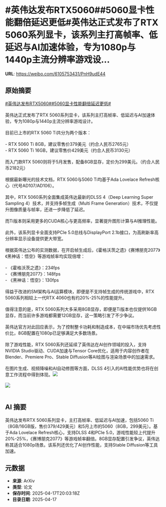 # #英伟达发布RTX5060##5060显卡性能翻倍延迟更低#英伟达正式发布了RTX 5060系列显卡，该系列主打高帧率、低延迟与AI加速体验，专为1080p与1440p主流分辨率游戏设...

**URL**: https://weibo.com/6105753431/PnH9udE44

## 原始摘要

<a href="https://m.weibo.cn/search?containerid=231522type%3D1%26t%3D10%26q%3D%23%E8%8B%B1%E4%BC%9F%E8%BE%BE%E5%8F%91%E5%B8%83RTX5060%23&amp;extparam=%23%E8%8B%B1%E4%BC%9F%E8%BE%BE%E5%8F%91%E5%B8%83RTX5060%23" data-hide=""><span class="surl-text">#英伟达发布RTX5060#</span></a><a href="https://m.weibo.cn/search?containerid=231522type%3D1%26t%3D10%26q%3D%235060%E6%98%BE%E5%8D%A1%E6%80%A7%E8%83%BD%E7%BF%BB%E5%80%8D%E5%BB%B6%E8%BF%9F%E6%9B%B4%E4%BD%8E%23&amp;extparam=%235060%E6%98%BE%E5%8D%A1%E6%80%A7%E8%83%BD%E7%BF%BB%E5%80%8D%E5%BB%B6%E8%BF%9F%E6%9B%B4%E4%BD%8E%23" data-hide=""><span class="surl-text">#5060显卡性能翻倍延迟更低#</span></a><br><br>英伟达正式发布了RTX 5060系列显卡，该系列主打高帧率、低延迟与AI加速体验，专为1080p与1440p主流分辨率游戏设计。<br><br>目前已上市的RTX 5060 Ti共分为两个版本：<br><br>- RTX 5060 Ti 8GB，建议零售价379美元（约合人民币2765元）<br>- RTX 5060 Ti 16GB，建议零售价429美元（约合人民币3130元）<br><br>而入门款RTX 5060则将于5月发售，配备8GB显存，定价为299美元。（约合人民币2182元）<br><br>根据最新曝光的技术文档，RTX 5060与5060 Ti均基于Ada Lovelace Refresh核心（代号AD107/AD106）。<br><br>其中，RTX 5060系列全面集成英伟达最新的DLSS 4（Deep Learning Super Sampling 4）技术，并支持多帧生成（Multi Frame Generation）技术，不仅提升图像质量与帧率，还进一步降低了延迟。<br><br>而Ti版本则采用更多的CUDA核心与更高频率，显著提升图形计算与AI推理性能。<br><br>此外，该系列显卡全面支持PCIe 5.0总线与DisplayPort 2.1b接口，为高刷新率高分辨率显示设备提供更大带宽。<br><br>根据英伟达公布的实测数据，在开启帧生成后，《霍格沃茨之遗》《赛博朋克2077》《黑神话：悟空》等游戏帧率均实现倍增：<br><br>- 《霍格沃茨之遗》：234fps<br>- 《赛博朋克2077》：148fps<br>- 《黑神话：悟空》：130fps<br><br>得益于改进的SM架构与AI运算模块，即便是不支持帧生成的传统游戏中，RTX 5060系列相较上一代RTX 4060也有约20%-25%的性能提升。<br><br>值得注意的是，RTX 5060系列大多采用8GB显存，即便是Ti版本也仅提供16GB显存，而当前许多游戏都需要12GB显存，这一策略引发了不少争议。<br><br>英伟达官方对此回应表示，为了控制整卡功耗和制造成本，在中端市场优先考虑性价比，8GB配置在1080p已足够满足大多数场景。<br><br>除了游戏性能，RTX 5060系列还延续了英伟达在AI创作领域的投入，支持NVIDIA Studio驱动、CUDA加速与Tensor Core优化，适用于内容创作者在Blender、Premiere Pro、Stable Diffusion等AI绘图与渲染场景中的加速需求。<br><br>在图片生成、视频降噪和AI自动修图等方面，DLSS 4引入的AI性能优势也将在创意工作流程中得到体现。<img style="" src="https://tvax3.sinaimg.cn/large/006Fd7o3gy1i0jxzxmeifj30zk0nqdtg.jpg" referrerpolicy="no-referrer"><br><br><img style="" src="https://tvax3.sinaimg.cn/large/006Fd7o3gy1i0jxzym6tnj31400gr10a.jpg" referrerpolicy="no-referrer"><br><br>

## AI 摘要

英伟达发布RTX 5060系列显卡，主打高帧率、低延迟与AI加速，包括5060 Ti（8GB/16GB版，售价379/429美元）和5月上市的5060（8GB，299美元）。基于Ada Lovelace Refresh核心，支持DLSS 4和PCIe 5.0，游戏性能较上代提升20%-25%，《赛博朋克2077》等游戏帧率翻倍。8GB显存配置引发争议，英伟达称其适合1080p场景。该系列还优化了AI创作性能，支持Stable Diffusion等工具加速。

## 元数据

- **来源**: ArXiv
- **类型**: 论文
- **保存时间**: 2025-04-17T20:03:18Z
- **目录日期**: 2025-04-17
